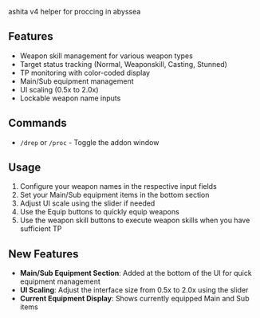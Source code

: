 ashita v4 helper for proccing in abyssea

## Features
- Weapon skill management for various weapon types
- Target status tracking (Normal, Weaponskill, Casting, Stunned)
- TP monitoring with color-coded display
- Main/Sub equipment management
- UI scaling (0.5x to 2.0x)
- Lockable weapon name inputs

## Commands
- `/drep` or `/proc` - Toggle the addon window

## Usage
1. Configure your weapon names in the respective input fields
2. Set your Main/Sub equipment items in the bottom section
3. Adjust UI scale using the slider if needed
4. Use the Equip buttons to quickly equip weapons
5. Use the weapon skill buttons to execute weapon skills when you have sufficient TP

## New Features
- **Main/Sub Equipment Section**: Added at the bottom of the UI for quick equipment management
- **UI Scaling**: Adjust the interface size from 0.5x to 2.0x using the slider
- **Current Equipment Display**: Shows currently equipped Main and Sub items
